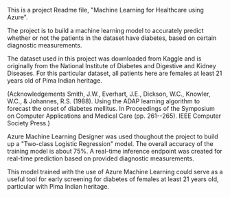 This is a project Readme file, "Machine Learning for Healthcare using Azure".  

The project is to build a machine learning model to accurately predict whether or not the patients in the dataset have diabetes, based on certain diagnostic measurements.  

The dataset used in this project was downloaded from Kaggle and is originally from the National Institute of Diabetes and Digestive and Kidney Diseases. For this particular dataset, all patients here are females at least 21 years old of Pima Indian heritage.

(Acknowledgements Smith, J.W., Everhart, J.E., Dickson, W.C., Knowler, W.C., & Johannes, R.S. (1988). Using the ADAP learning algorithm to forecast the onset of diabetes mellitus. In Proceedings of the Symposium on Computer Applications and Medical Care (pp. 261--265). IEEE Computer Society Press.)

Azure Machine Learning Designer was used thoughout the project to build up a "Two-class Logistic Regression" model. The overall accuracy of the training model is about 75%. A real-time inference endpoint was created for real-time prediction based on provided diagnostic  measurements.  

This model trained with the use of Azure Machine Learning could serve as a useful tool for early screening for diabetes of females at least 21 years old, particular with Pima Indian heritage.

